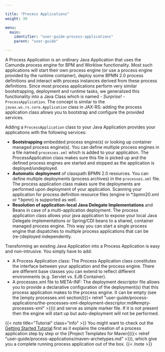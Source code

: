 ```yaml
---

title: "Process Applications"
weight: 30

menu:
  main:
    identifier: "user-guide-process-applications"
    parent: "user-guide"

---
```


A Process Application is an ordinary Java Application that uses the Camunda process engine for BPM and Worklow functionality. Most such applications will start their own process engine (or use a process engine provided by the runtime container), deploy some BPMN 2.0 process definitions and interact with process instances derived from these process definitions. Since most process applications perform very similar bootstrapping, deployment and runtime tasks, we generalized this functionality into a Java Class which is named - *Surprise!* - `ProcessApplication`. The concept is similar to the `javax.ws.rs.core.Application` class in JAX-RS: adding the process application class allows you to bootstrap and configure the provided services.

Adding a `ProcessApplication` class to your Java Application provides your applications with the following services:

* **Bootstrapping** embedded process engine(s) or looking up container managed process engine(s). You can define multiple process engines in a file named `processes.xml` which is added to your application. The ProcessApplication class makes sure this file is picked up and the defined process engines are started and stopped as the application is deployed/undeployed.
* **Automatic deployment** of classpath BPMN 2.0 resources. You can define multiple deployments (process archives) in the `processes.xml` file. The process application class makes sure the deployments are performed upon deployment of your application. Scanning your application for process definition resource files (engine in *.bpmn20.xml or *.bpmn) is supported as well.
* **Resolution of application-local Java Delegate Implementations** and Beans in case of a multi-application deployment. The process application class allows your java application to expose your local Java Delegate implementations or Spring/CDI beans to a shared, container managed process engine. This way you can start a single process engine that dispatches to multiple process applications that can be (re-)deployed independently.

Transforming an existing Java Application into a Process Application is easy and non-intrusive. You simply have to add:

* A Process Application class: The Process Application class constitutes the interface between your application and the process engine. There are different base classes you can extend to reflect different environments (e.g. Servlet vs. EJB Container).
* A processes.xml file to META-INF: The deployment descriptor file allows you to provide a declarative configuration of the deployment(s) that this process application makes to the process engine. It can be empty (see the [empty processes.xml section]({{< relref "user-guide/process-applications/the-processes-xml-deployment-descriptor.md#empty-processes-xml" >}})) and serve as simple marker file. If it is not present then the engine will start up but auto-deployment will not be performed.

{{< note title="Tutorial" class="info" >}}
  You might want to check out the [Getting Started Tutorial](http://docs.camunda.org/get-started) first as it explains the creation of a process application step by step or the [Project Templates for Maven]({{< relref "user-guide/process-applications/maven-archetypes.md" >}}), which give you a complete running process application out of the box.
{{< /note >}}
